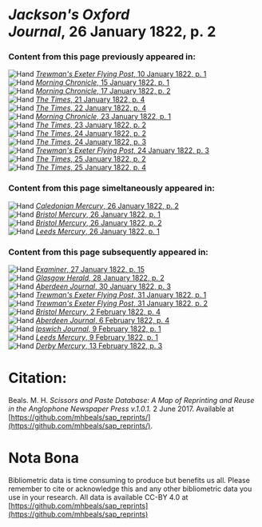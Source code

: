 # *Jackson's Oxford Journal*, 26 January 1822, p. 2  
  
### Content from this page previously appeared in:  
![Hand](http://scissorsandpaste.net/wp-content/uploads/2017/06/smallhandpointer.png) [*Trewman's Exeter Flying Post*, 10 January 1822, p. 1](https://mhbeals.github.io/sap_html/Trewman's-Exeter-Flying-Post/Trewman's-Exeter-Flying-Post-10-January-1822-p-1)  
![Hand](http://scissorsandpaste.net/wp-content/uploads/2017/06/smallhandpointer.png) [*Morning Chronicle*, 15 January 1822, p. 1](https://mhbeals.github.io/sap_html/Morning-Chronicle/Morning-Chronicle-15-January-1822-p-1)  
![Hand](http://scissorsandpaste.net/wp-content/uploads/2017/06/smallhandpointer.png) [*Morning Chronicle*, 17 January 1822, p. 2](https://mhbeals.github.io/sap_html/Morning-Chronicle/Morning-Chronicle-17-January-1822-p-2)  
![Hand](http://scissorsandpaste.net/wp-content/uploads/2017/06/smallhandpointer.png) [*The Times*, 21 January 1822, p. 4](https://mhbeals.github.io/sap_html/The-Times/The-Times-21-January-1822-p-4)  
![Hand](http://scissorsandpaste.net/wp-content/uploads/2017/06/smallhandpointer.png) [*The Times*, 22 January 1822, p. 4](https://mhbeals.github.io/sap_html/The-Times/The-Times-22-January-1822-p-4)  
![Hand](http://scissorsandpaste.net/wp-content/uploads/2017/06/smallhandpointer.png) [*Morning Chronicle*, 23 January 1822, p. 1](https://mhbeals.github.io/sap_html/Morning-Chronicle/Morning-Chronicle-23-January-1822-p-1)  
![Hand](http://scissorsandpaste.net/wp-content/uploads/2017/06/smallhandpointer.png) [*The Times*, 23 January 1822, p. 2](https://mhbeals.github.io/sap_html/The-Times/The-Times-23-January-1822-p-2)  
![Hand](http://scissorsandpaste.net/wp-content/uploads/2017/06/smallhandpointer.png) [*The Times*, 24 January 1822, p. 2](https://mhbeals.github.io/sap_html/The-Times/The-Times-24-January-1822-p-2)  
![Hand](http://scissorsandpaste.net/wp-content/uploads/2017/06/smallhandpointer.png) [*The Times*, 24 January 1822, p. 3](https://mhbeals.github.io/sap_html/The-Times/The-Times-24-January-1822-p-3)  
![Hand](http://scissorsandpaste.net/wp-content/uploads/2017/06/smallhandpointer.png) [*Trewman's Exeter Flying Post*, 24 January 1822, p. 3](https://mhbeals.github.io/sap_html/Trewman's-Exeter-Flying-Post/Trewman's-Exeter-Flying-Post-24-January-1822-p-3)  
![Hand](http://scissorsandpaste.net/wp-content/uploads/2017/06/smallhandpointer.png) [*The Times*, 25 January 1822, p. 2](https://mhbeals.github.io/sap_html/The-Times/The-Times-25-January-1822-p-2)  
![Hand](http://scissorsandpaste.net/wp-content/uploads/2017/06/smallhandpointer.png) [*The Times*, 25 January 1822, p. 4](https://mhbeals.github.io/sap_html/The-Times/The-Times-25-January-1822-p-4)  
  
### Content from this page simeltaneously appeared in:  
![Hand](http://scissorsandpaste.net/wp-content/uploads/2017/06/smallhandpointer.png) [*Caledonian Mercury*, 26 January 1822, p. 2](https://mhbeals.github.io/sap_html/Caledonian-Mercury/Caledonian-Mercury-26-January-1822-p-2)  
![Hand](http://scissorsandpaste.net/wp-content/uploads/2017/06/smallhandpointer.png) [*Bristol Mercury*, 26 January 1822, p. 1](https://mhbeals.github.io/sap_html/Bristol-Mercury/Bristol-Mercury-26-January-1822-p-1)  
![Hand](http://scissorsandpaste.net/wp-content/uploads/2017/06/smallhandpointer.png) [*Bristol Mercury*, 26 January 1822, p. 2](https://mhbeals.github.io/sap_html/Bristol-Mercury/Bristol-Mercury-26-January-1822-p-2)  
![Hand](http://scissorsandpaste.net/wp-content/uploads/2017/06/smallhandpointer.png) [*Leeds Mercury*, 26 January 1822, p. 1](https://mhbeals.github.io/sap_html/Leeds-Mercury/Leeds-Mercury-26-January-1822-p-1)  
  
### Content from this page subsequently appeared in:  
![Hand](http://scissorsandpaste.net/wp-content/uploads/2017/06/smallhandpointer.png) [*Examiner*, 27 January 1822, p. 15](https://mhbeals.github.io/sap_html/Examiner/Examiner-27-January-1822-p-15)  
![Hand](http://scissorsandpaste.net/wp-content/uploads/2017/06/smallhandpointer.png) [*Glasgow Herald*, 28 January 1822, p. 2](https://mhbeals.github.io/sap_html/Glasgow-Herald/Glasgow-Herald-28-January-1822-p-2)  
![Hand](http://scissorsandpaste.net/wp-content/uploads/2017/06/smallhandpointer.png) [*Aberdeen Journal*, 30 January 1822, p. 3](https://mhbeals.github.io/sap_html/Aberdeen-Journal/Aberdeen-Journal-30-January-1822-p-3)  
![Hand](http://scissorsandpaste.net/wp-content/uploads/2017/06/smallhandpointer.png) [*Trewman's Exeter Flying Post*, 31 January 1822, p. 1](https://mhbeals.github.io/sap_html/Trewman's-Exeter-Flying-Post/Trewman's-Exeter-Flying-Post-31-January-1822-p-1)  
![Hand](http://scissorsandpaste.net/wp-content/uploads/2017/06/smallhandpointer.png) [*Trewman's Exeter Flying Post*, 31 January 1822, p. 2](https://mhbeals.github.io/sap_html/Trewman's-Exeter-Flying-Post/Trewman's-Exeter-Flying-Post-31-January-1822-p-2)  
![Hand](http://scissorsandpaste.net/wp-content/uploads/2017/06/smallhandpointer.png) [*Bristol Mercury*, 2 February 1822, p. 4](https://mhbeals.github.io/sap_html/Bristol-Mercury/Bristol-Mercury-2-February-1822-p-4)  
![Hand](http://scissorsandpaste.net/wp-content/uploads/2017/06/smallhandpointer.png) [*Aberdeen Journal*, 6 February 1822, p. 4](https://mhbeals.github.io/sap_html/Aberdeen-Journal/Aberdeen-Journal-6-February-1822-p-4)  
![Hand](http://scissorsandpaste.net/wp-content/uploads/2017/06/smallhandpointer.png) [*Ipswich Journal*, 9 February 1822, p. 1](https://mhbeals.github.io/sap_html/Ipswich-Journal/Ipswich-Journal-9-February-1822-p-1)  
![Hand](http://scissorsandpaste.net/wp-content/uploads/2017/06/smallhandpointer.png) [*Leeds Mercury*, 9 February 1822, p. 1](https://mhbeals.github.io/sap_html/Leeds-Mercury/Leeds-Mercury-9-February-1822-p-1)  
![Hand](http://scissorsandpaste.net/wp-content/uploads/2017/06/smallhandpointer.png) [*Derby Mercury*, 13 February 1822, p. 3](https://mhbeals.github.io/sap_html/Derby-Mercury/Derby-Mercury-13-February-1822-p-3)  


# Citation: 

Beals. M. H. *Scissors and Paste Database: A Map of Reprinting and Reuse in the Anglophone Newspaper Press v.1.0.1.* 2 June 2017. Available at [https://github.com/mhbeals/sap_reprints/](https://github.com/mhbeals/sap_reprints/). 

# Nota Bona

Bibliometric data is time consuming to produce but benefits us all. Please remember to cite or acknowledge this and any other bibliometric data you use in your research. All data is available CC-BY 4.0 at [https://github.com/mhbeals/sap_reprints](https://github.com/mhbeals/sap_reprints)